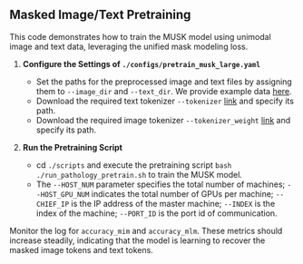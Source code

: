 ## Masked Image/Text Pretraining

This code demonstrates how to train the MUSK model using unimodal image and text data, leveraging the unified mask modeling loss.

1. **Configure the Settings of `./configs/pretrain_musk_large.yaml`**
    - Set the paths for the preprocessed image and text files by assigning them to `--image_dir` and `--text_dir`. We provide example data [here](https://drive.google.com/drive/folders/1gaBMTnF4zVxt1hUn9qaZVsbXJeDp_-TH?usp=sharing).
    - Download the required text tokenizer `--tokenizer` [link](https://drive.google.com/file/d/1NJGch0cIhYzSSqTCJCRaCgJqDIG12d8H/view?usp=sharing) and specify its path.
    - Download the required image tokenizer `--tokenizer_weight` [link](https://drive.google.com/file/d/1fVxFnIPVZirEdg9tQ2vfv7MfEBOX9FuE/view?usp=sharing) and specify its path.
  
2. **Run the Pretraining Script**
    - cd `./scripts` and execute the pretraining script `bash ./run_pathology_pretrain.sh` to train the MUSK model. 
    - The `--HOST_NUM` parameter specifies the total number of machines; `--HOST_GPU_NUM` indicates the total number of GPUs per machine; `--CHIEF_IP` is the IP address of the master machine; `--INDEX` is the index of the machine; `--PORT_ID` is the port id of communication.

Monitor the log for `accuracy_mim` and `accuracy_mlm`. These metrics should increase steadily, indicating that the model is learning to recover the masked image tokens and text tokens.
